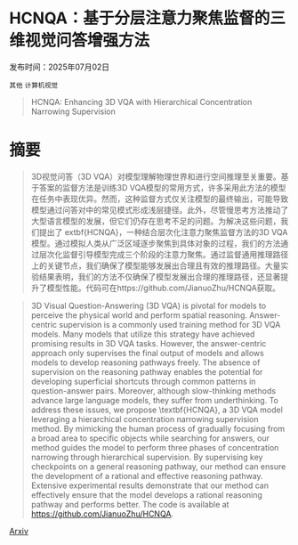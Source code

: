 # HCNQA：基于分层注意力聚焦监督的三维视觉问答增强方法

发布时间：2025年07月02日

`其他` `计算机视觉`

> HCNQA: Enhancing 3D VQA with Hierarchical Concentration Narrowing Supervision

# 摘要

> 3D视觉问答（3D VQA）对模型理解物理世界和进行空间推理至关重要。基于答案的监督方法是训练3D VQA模型的常用方式，许多采用此方法的模型在任务中表现优异。然而，这种监督方式仅关注模型的最终输出，可能导致模型通过问答对中的常见模式形成浅层捷径。此外，尽管慢思考方法推动了大型语言模型的发展，但它们仍存在思考不足的问题。为解决这些问题，我们提出了	extbf{HCNQA}，一种结合层次化注意力聚焦监督方法的3D VQA模型。通过模拟人类从广泛区域逐步聚焦到具体对象的过程，我们的方法通过层次化监督引导模型完成三个阶段的注意力聚焦。通过监督通用推理路径上的关键节点，我们确保了模型能够发展出合理且有效的推理路径。大量实验结果表明，我们的方法不仅确保了模型发展出合理的推理路径，还显著提升了模型性能。代码可在https://github.com/JianuoZhu/HCNQA获取。

> 3D Visual Question-Answering (3D VQA) is pivotal for models to perceive the physical world and perform spatial reasoning. Answer-centric supervision is a commonly used training method for 3D VQA models. Many models that utilize this strategy have achieved promising results in 3D VQA tasks. However, the answer-centric approach only supervises the final output of models and allows models to develop reasoning pathways freely. The absence of supervision on the reasoning pathway enables the potential for developing superficial shortcuts through common patterns in question-answer pairs. Moreover, although slow-thinking methods advance large language models, they suffer from underthinking. To address these issues, we propose \textbf{HCNQA}, a 3D VQA model leveraging a hierarchical concentration narrowing supervision method. By mimicking the human process of gradually focusing from a broad area to specific objects while searching for answers, our method guides the model to perform three phases of concentration narrowing through hierarchical supervision. By supervising key checkpoints on a general reasoning pathway, our method can ensure the development of a rational and effective reasoning pathway. Extensive experimental results demonstrate that our method can effectively ensure that the model develops a rational reasoning pathway and performs better. The code is available at https://github.com/JianuoZhu/HCNQA.

[Arxiv](https://arxiv.org/abs/2507.01800)